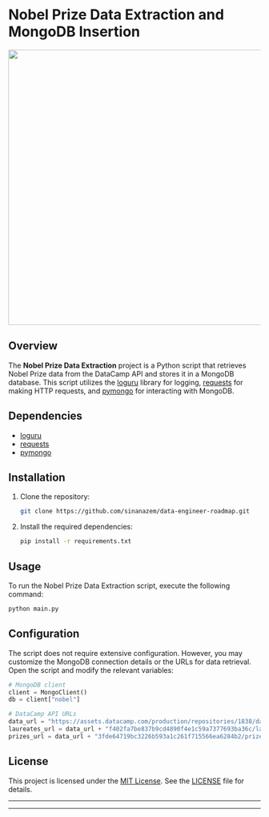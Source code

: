 # Nobel Prize Data Extraction and MongoDB Insertion
<img src="https://cifar.ca/wp-content/uploads/2020/10/nobelprize-banner-2.jpg" width=550>

## Overview

The **Nobel Prize Data Extraction** project is a Python script that retrieves Nobel Prize data from the DataCamp API and stores it in a MongoDB database. This script utilizes the [loguru](https://github.com/Delgan/loguru) library for logging, [requests](https://docs.python-requests.org/en/latest/) for making HTTP requests, and [pymongo](https://pymongo.readthedocs.io/en/stable/) for interacting with MongoDB.

## Dependencies

- [loguru](https://github.com/Delgan/loguru)
- [requests](https://docs.python-requests.org/en/latest/)
- [pymongo](https://pymongo.readthedocs.io/en/stable/)

## Installation

1. Clone the repository:

    ```bash
    git clone https://github.com/sinanazem/data-engineer-roadmap.git
    ```

2. Install the required dependencies:

    ```bash
    pip install -r requirements.txt
    ```

## Usage

To run the Nobel Prize Data Extraction script, execute the following command:

```bash
python main.py
```

## Configuration

The script does not require extensive configuration. However, you may customize the MongoDB connection details or the URLs for data retrieval. Open the script and modify the relevant variables:

```python
# MongoDB client
client = MongoClient()
db = client["nobel"]

# DataCamp API URLs
data_url = "https://assets.datacamp.com/production/repositories/1838/datasets/"
laureates_url = data_url + "f402fa7be837b9cd4890f4e1c59a7377693ba36c/laureates.json"
prizes_url = data_url + "3fde64719bc3226b593a1c261f715566ea6284b2/prizes.json"
```

## License

This project is licensed under the [MIT License](LICENSE). See the [LICENSE](LICENSE) file for details.

---
<hr>
